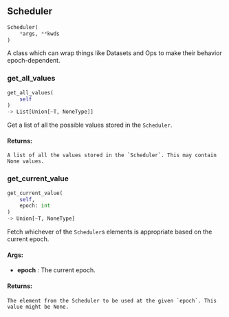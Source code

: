 ## Scheduler
```python
Scheduler(
	*args, **kwds
)
```
A class which can wrap things like Datasets and Ops to make their behavior epoch-dependent.
    

### get_all_values
```python
get_all_values(
	self
)
-> List[Union[~T, NoneType]]
```
Get a list of all the possible values stored in the `Scheduler`.


#### Returns:
    A list of all the values stored in the `Scheduler`. This may contain None values.

### get_current_value
```python
get_current_value(
	self,
	epoch: int
)
-> Union[~T, NoneType]
```
Fetch whichever of the `Scheduler`s elements is appropriate based on the current epoch.


#### Args:

* **epoch** :  The current epoch.

#### Returns:
    The element from the Scheduler to be used at the given `epoch`. This value might be None.